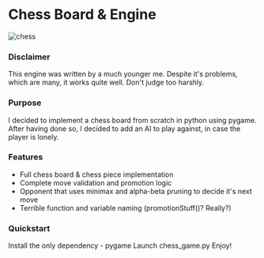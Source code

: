 # Chess Board & Engine

![chess](https://github.com/user-attachments/assets/082e41c9-a950-4baf-9a86-81509bc66a40)

### Disclaimer

This engine was written by a much younger me. Despite it's problems, which are many, it works quite well. Don't judge too harshly.

### Purpose

I decided to implement a chess board from scratch in python using pygame. After having done so, I decided to add an AI to play against, in case the player is lonely. 

### Features

- Full chess board & chess piece implementation
- Complete move validation and promotion logic
- Opponent that uses minimax and alpha-beta pruning to decide it's next move
- Terrible function and variable naming (promotionStuff()? Really?)

### Quickstart

Install the only dependency - pygame
Launch chess_game.py
Enjoy!
